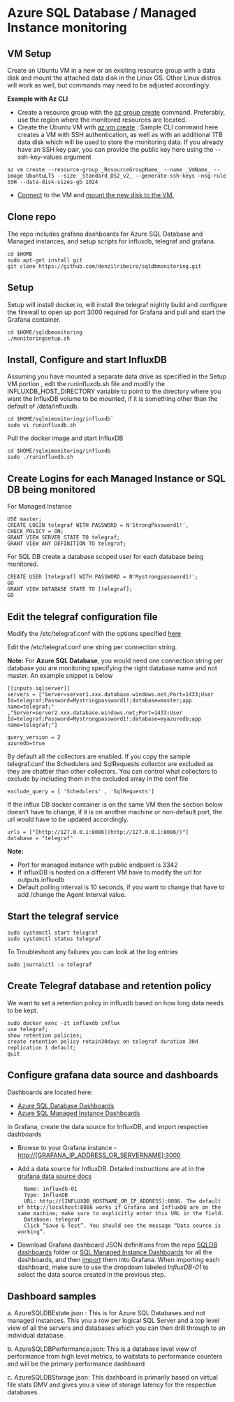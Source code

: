 # Azure SQL Database / Managed Instance monitoring

## VM Setup

Create an Ubuntu VM in a new or an existing resource group with a data disk and mount the attached data disk in the Linux OS. Other Linux distros will work as well, but commands may need to be adjusted accordingly.

**Example with Az CLI**

 -  Create a resource group with the [az group create](https://docs.microsoft.com/en-us/cli/azure/group) command. Preferably, use the region where the monitored resources are located.
 - Create the Ubuntu VM with [az vm create](https://docs.microsoft.com/en-us/cli/azure/vm?view=azure-cli-latest#az-vm-create) : Sample CLI command here creates a VM with SSH authentication, as well as with an additional 1TB data disk which will be used to store the monitoring data. If you already have an SSH key pair, you can provide the public key here using the --ssh-key-values argument
```
az vm create --resource-group _ResourceGroupName_ --name _VmName_ --image UbuntuLTS --size _Standard_DS2_v2_ --generate-ssh-keys –nsg-rule SSH --data-disk-sizes-gb 1024
```
 - [Connect](https://docs.microsoft.com/en-us/azure/virtual-machines/linux/ssh-from-windows#connect-to-your-vm) to the VM and [mount the new disk to the VM.](https://docs.microsoft.com/en-us/azure/virtual-machines/linux/attach-disk-portal#connect-to-the-linux-vm-to-mount-the-new-disk)

## Clone repo
The repo includes grafana dashboards for Azure SQL Database and Managed instances, and setup scripts for influxdb, telegraf and grafana.
```
cd $HOME
sudo apt-get install git
git clone https://github.com/denzilribeiro/sqldbmonitoring.git
```

## Setup
Setup will install docker.io, will install the telegraf nightly build and configure the firewall to open up port 3000 required for Grafana and pull and start the Grafana container.
```
cd $HOME/sqldbmonitoring
./monitoringsetup.sh
```

## Install, Configure and start InfluxDB
Assuming you have mounted a separate data drive as specified in the Setup VM portion , edit the runinfluxdb.sh file and modify the INFLUXDB_HOST_DIRECTORY variable to point to the directory where you want the InfluxDB volume to be mounted, if it is something other than the default of /data/influxdb.
```
cd $HOME/sqlmimonitoring/influxdb`  
sudo vi runinfluxdb.sh`
```
Pull the docker image and start InfluxDB
```
cd $HOME/sqlmimonitoring/influxdb  
sudo ./runinfluxdb.sh
```

## Create Logins for each Managed Instance or SQL DB being monitored
For Managed Instance
```
USE master;  
CREATE LOGIN telegraf WITH PASSWORD = N'StrongPassword1!', CHECK_POLICY = ON;  
GRANT VIEW SERVER STATE TO telegraf;  
GRANT VIEW ANY DEFINITION TO telegraf;
```
For SQL DB create a database scoped user for each database being monitored.
```
CREATE USER [telegraf] WITH PASSWORD = N'Mystrongpassword1!';
GO
GRANT VIEW DATABASE STATE TO [telegraf];
GO
```

## Edit the telegraf configuration file
Modify the /etc/telegraf.conf with the options specified [here](https://github.com/influxdata/telegraf/tree/master/plugins/inputs/sqlserver)

Edit the /etc/telegraf.conf one string per connection string.

**Note:** For **Azure SQL Database**, you would need one connection string per database you are monitoring specifying the right database name and not master. An example snippet is below
```
[[inputs.sqlserver]]  
servers = ["Server=server1.xxx.database.windows.net;Port=1433;User Id=telegraf;Password=Mystringpassword1!;database=master;app name=telegraf;"  
,"Server=server2.xxx.database.windows.net;Port=1433;User Id=telegraf;Password=Mystrongpassword1!;database=myazuredb;app name=telegraf;"]  

query_version = 2
azuredb=true
```
By default all the collectors are enabled. If you copy the sample telegraf.conf the Schedulers and SqlRequests collector are excluded as they are chattier than other collectors. You can control what collectors to exclude by including them in the excluded array in the conf file
```
exclude_query = [ 'Schedulers' , 'SqlRequests']
```
If the influx DB docker container is on the same VM then the section below doesn’t have to change, if it is on another machine or non-default port, the url would have to be updated accordingly.
```
urls = ["[http://127.0.0.1:8086](http://127.0.0.1:8086/)"]  
database = "telegraf"
```

**Note:**
 - Port for managed instance with public endpoint is 3342
 - If influxDB is hosted on a different VM have to modify the url for outputs.influxdb
 - Default polling interval is 10 seconds, if you want to change that have to add /change the Agent Interval value.

## Start the telegraf service

```
sudo systemctl start telegraf
sudo systemctl status telegraf
```
To Troubleshoot any failures you can look at the log entries
```
sudo journalctl -u telegraf
```

## Create Telegraf database and retention policy
We want to set a retention policy in influxdb based on how long data needs to be kept.
```
sudo docker exec -it influxdb influx
use telegraf;  
show retention policies;
create retention policy retain30days on telegraf duration 30d replication 1 default;  
quit
```

## Configure grafana data source and dashboards
Dashboards are located here:

 - [Azure SQL Database Dashboards](https://github.com/denzilribeiro/sqldbmonitoring/tree/master/dashboards/azuresqldb)
 - [Azure SQL Managed Instance Dashboards](https://github.com/denzilribeiro/sqldbmonitoring/tree/master/dashboards/azuresqlmi)

In Grafana, create the data source for InfluxDB, and import respective dashboards

 - Browse to your Grafana instance - [http://[GRAFANA_IP_ADDRESS_OR_SERVERNAME]:3000](http://[GRAFANA_IP_ADDRESS_OR_SERVERNAME]:3000)

- Add a data source for InfluxDB. Detailed instructions are at in the [grafana data source docs](http://docs.grafana.org/features/datasources/influxdb/)

		Name: influxdb-01  
		Type: InfluxDB  
		URL: http://[INFLUXDB_HOSTNAME_OR_IP_ADDRESS]:8086. The default of http://localhost:8086 works if Grafana and InfluxDB are on the same machine; make sure to explicitly enter this URL in the field.  
		Database: telegraf
		Click “Save & Test”. You should see the message “Data source is working”.


- Download Grafana dashboard JSON definitions from the repo [SQLDB dashboards](https://github.com/denzilribeiro/sqldbmonitoring/tree/master/dashboards/azuresqldb) folder or [SQL Managed Instance Dashboards](https://github.com/denzilribeiro/sqldbmonitoring/tree/master/dashboards/azuresqlmi) for all the dashboards, and then [import](http://docs.grafana.org/reference/export_import/#importing-a-dashboard) them into Grafana. When importing each dashboard, make sure to use the dropdown labeled _InfluxDB-01_ to select the data source created in the previous step.


## Dashboard samples

a.  AzureSQLDBEstate.json :  This is for Azure SQL Databases and not managed instances. This you a row per logical SQL Server and a top level view of all the servers and databases which  you can then drill through to an individual database.

b. AzureSQLDBPerformance.json: This is a database level view of performance from high level metrics, to waitstats to performance counters and will be the primary performance dashboard

c. AzureSQLDBStorage.json:  This dashboard is primarily based on virtual file stats DMV and gives you a view of storage latency for the respective databases.

